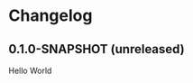 # Changelog

## 0.1.0-SNAPSHOT (unreleased)

Hello World

[0.1.0]: https://github.com/rickbusarow/matrix-gradle-plugin/releases/tag/0.1.0
